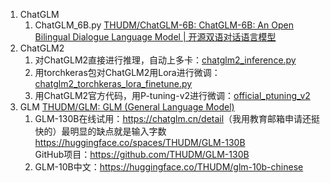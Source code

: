 1. ChatGLM
    1. ChatGLM_6B.py [THUDM/ChatGLM-6B: ChatGLM-6B: An Open Bilingual Dialogue Language Model | 开源双语对话语言模型](https://github.com/THUDM/ChatGLM-6B)
2. ChatGLM2
    1. 对ChatGLM2直接进行推理，自动上多卡：[chatglm2_inference.py](chatglm2_inference.py)
    2. 用torchkeras包对ChatGLM2用Lora进行微调：[chatglm2_torchkeras_lora_finetune.py](chatglm2_torchkeras_lora_finetune.py)
    3. 用ChatGLM2官方代码，用P-tuning-v2进行微调：[official_ptuning_v2](chatglm2_official_ptuning_v2)
2. GLM
[THUDM/GLM: GLM (General Language Model)](https://github.com/THUDM/GLM)
    1. GLM-130B在线试用：<https://chatglm.cn/detail>（我用教育邮箱申请还挺快的）最明显的缺点就是输入字数 <https://huggingface.co/spaces/THUDM/GLM-130B>  
    GitHub项目：<https://github.com/THUDM/GLM-130B>
    2. GLM-10B中文：<https://huggingface.co/THUDM/glm-10b-chinese>